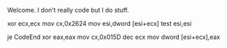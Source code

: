 Welcome. I don't really code but I do stuff.

xor ecx,ecx
mov cx,0x2624
mov esi,dword [esi+ecx]
test esi,esi

je CodeEnd
xor eax,eax
mov cx,0x015D
dec ecx
mov dword [esi+ecx],eax
